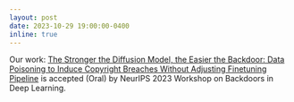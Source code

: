 ```yaml
---
layout: post
date: 2023-10-29 19:00:00-0400
inline: true
---
```

Our work: <a href="https://openreview.net/forum?id=20FxHX25aq" target = "_blank">The Stronger the Diffusion Model, the Easier the Backdoor: Data Poisoning to Induce Copyright Breaches Without Adjusting Finetuning Pipeline</a> is accepted (Oral) by NeurIPS 2023 Workshop on Backdoors in Deep Learning.

<!-- ---
layout: post
date: 2023-05-10 19:00:00-0400
inline: true
---
Recent work: <a href="https://arxiv.org/pdf/2305.05208.pdf" target = "_blank">Boosting Visual-Language Models by Exploiting Hard Samples</a> is on Arxiv. -->